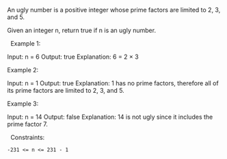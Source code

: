 An ugly number is a positive integer whose prime factors are limited to 2, 3, and 5.

Given an integer n, return true if n is an ugly number.

 
Example 1:

Input: n = 6
Output: true
Explanation: 6 = 2 × 3


Example 2:

Input: n = 1
Output: true
Explanation: 1 has no prime factors, therefore all of its prime factors are limited to 2, 3, and 5.


Example 3:

Input: n = 14
Output: false
Explanation: 14 is not ugly since it includes the prime factor 7.


 
Constraints:


	-231 <= n <= 231 - 1

